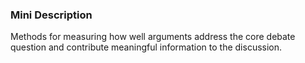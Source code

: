 ### Mini Description

Methods for measuring how well arguments address the core debate question and contribute meaningful information to the discussion.
